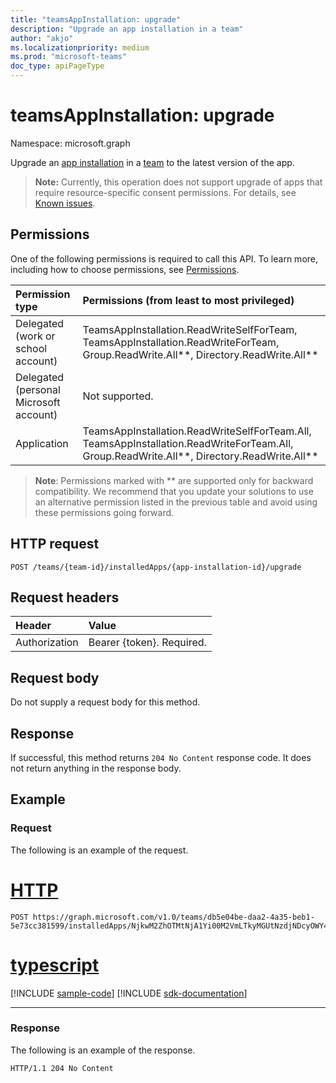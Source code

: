 ```yaml
---
title: "teamsAppInstallation: upgrade"
description: "Upgrade an app installation in a team"
author: "akjo"
ms.localizationpriority: medium
ms.prod: "microsoft-teams"
doc_type: apiPageType
---
```


# teamsAppInstallation: upgrade

Namespace: microsoft.graph

Upgrade an [app installation](../resources/teamsappinstallation.md) in a [team](../resources/team.md) to the latest version of the app.

> **Note:** Currently, this operation does not support upgrade of apps that require resource-specific consent permissions. For details, see [Known issues](/graph/known-issues#Installation-of-apps-that-require-resource-specific-consent-permissions-is-not-supported).

## Permissions

One of the following permissions is required to call this API. To learn more, including how to choose permissions, see [Permissions](/graph/permissions-reference).

|Permission type      | Permissions (from least to most privileged)              |
|:--------------------|:---------------------------------------------------------|
|Delegated (work or school account) | TeamsAppInstallation.ReadWriteSelfForTeam, TeamsAppInstallation.ReadWriteForTeam, Group.ReadWrite.All**, Directory.ReadWrite.All** |
|Delegated (personal Microsoft account) | Not supported.    |
|Application | TeamsAppInstallation.ReadWriteSelfForTeam.All, TeamsAppInstallation.ReadWriteForTeam.All, Group.ReadWrite.All**, Directory.ReadWrite.All** |

> **Note**: Permissions marked with ** are supported only for backward compatibility. We recommend that you update your solutions to use an alternative permission listed in the previous table and avoid using these permissions going forward.

## HTTP request
<!-- { "blockType": "ignored" } -->
```http
POST /teams/{team-id}/installedApps/{app-installation-id}/upgrade
```

## Request headers

| Header       | Value |
|:---------------|:--------|
| Authorization  | Bearer {token}. Required.  |

## Request body

Do not supply a request body for this method.

## Response

If successful, this method returns `204 No Content` response code. It does not return anything in the response body.

## Example

### Request

The following is an example of the request.


# [HTTP](#tab/http)
<!-- {
  "blockType": "request",
  "name": "upgrade_teamsapp_in_team"
}-->

```http
POST https://graph.microsoft.com/v1.0/teams/db5e04be-daa2-4a35-beb1-5e73cc381599/installedApps/NjkwM2ZhOTMtNjA1Yi00M2VmLTkyMGUtNzdjNDcyOWY4MjU4IyMwMjQwYTM2OC0yNWUwLTQ1NjktOGViZS0xMzYwMWNiNTVhMTg=/upgrade
```

# [typescript](#tab/typescript)
[!INCLUDE [sample-code](../includes/snippets/typescript/upgrade-teamsapp-in-team-typescript-snippets.md)]
[!INCLUDE [sdk-documentation](../includes/snippets/snippets-sdk-documentation-link.md)]

---



### Response

The following is an example of the response. 

<!-- {
  "blockType": "response",
  "name": "upgrade_teamsapp_in_team",
  "truncated": true
} -->
```http
HTTP/1.1 204 No Content
```


<!-- uuid: 8fcb5dbc-d5aa-4681-8e31-b001d5168d79
2015-10-25 14:57:30 UTC -->
<!--
{
  "type": "#page.annotation",
  "description": "Upgrade app in team",
  "keywords": "",
  "section": "documentation",
  "tocPath": "",
  "suppressions": []
}
-->


